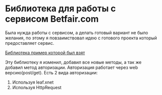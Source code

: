 # Библиотека для работы с сервисом Betfair.com

Была нужда работы с сервисом, а делать готовый вариант не было желания, по этому я повзаимствовал идею с готового проекта который предоставляет сервис. 

[Библиотека пример которой был взят](https://github.com/betfair/API-NG-sample-code/tree/master/cSharp)

Эту библиотеку я изменил, добавил все новые методы, а так же добавил метод авторизации. Авторизация работает через web версию(post/get). Есть 2 вида авторизации:
1. Используя leaf.xnet 
2. Используя HttpRequest
